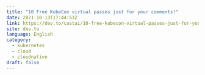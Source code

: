 ```yaml
---
title: "10 Free KubeCon virtual passes just for your comments!"
date: 2021-10-13T17:44:53Z
link: https://dev.to/castai/10-free-kubecon-virtual-passes-just-for-your-comments-15la?utm_medium=RSS&utm_source=news.12bit.vn
site: dev.to
language: English
category:
  - kubernetes
  - cloud
  - cloudnative
draft: false
---
```

